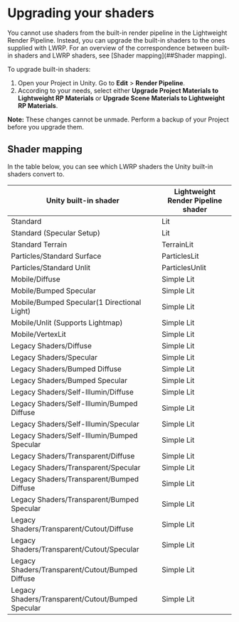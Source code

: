 # Upgrading your shaders

You cannot use shaders from the built-in render pipeline in the Lightweight Render Pipeline. Instead, you can upgrade the built-in shaders to the ones supplied with LWRP. For an overview of the correspondence between built-in shaders and LWRP shaders, see [Shader mapping](##Shader mapping).

To upgrade built-in shaders:

1. Open your Project in Unity. Go to __Edit__ > __Render Pipeline__. 
2. According to your needs, select either __Upgrade Project Materials to Lightweight RP Materials__ or __Upgrade Scene Materials to Lightweight RP Materials__.

**Note:** These changes cannot be unmade. Perform a backup of your Project before you upgrade them.

## Shader mapping

In the table below, you can see which LWRP shaders the Unity built-in shaders convert to.

| Unity built-in shader                             | Lightweight Render Pipeline shader |
| ------------------------------------------------- | ---------------------------------- |
| Standard                                          | Lit                                |
| Standard (Specular Setup)                         | Lit                                |
| Standard Terrain                                  | TerrainLit                         |
| Particles/Standard Surface                        | ParticlesLit                       |
| Particles/Standard Unlit                          | ParticlesUnlit                     |
| Mobile/Diffuse                                    | Simple Lit                         |
| Mobile/Bumped Specular                            | Simple Lit                         |
| Mobile/Bumped Specular(1 Directional Light)       | Simple Lit                         |
| Mobile/Unlit (Supports Lightmap)                  | Simple Lit                         |
| Mobile/VertexLit                                  | Simple Lit                         |
| Legacy Shaders/Diffuse                            | Simple Lit                         |
| Legacy Shaders/Specular                           | Simple Lit                         |
| Legacy Shaders/Bumped Diffuse                     | Simple Lit                         |
| Legacy Shaders/Bumped Specular                    | Simple Lit                         |
| Legacy Shaders/Self-Illumin/Diffuse               | Simple Lit                         |
| Legacy Shaders/Self-Illumin/Bumped Diffuse        | Simple Lit                         |
| Legacy Shaders/Self-Illumin/Specular              | Simple Lit                         |
| Legacy Shaders/Self-Illumin/Bumped Specular       | Simple Lit                         |
| Legacy Shaders/Transparent/Diffuse                | Simple Lit                         |
| Legacy Shaders/Transparent/Specular               | Simple Lit                         |
| Legacy Shaders/Transparent/Bumped Diffuse         | Simple Lit                         |
| Legacy Shaders/Transparent/Bumped Specular        | Simple Lit                         |
| Legacy Shaders/Transparent/Cutout/Diffuse         | Simple Lit                         |
| Legacy Shaders/Transparent/Cutout/Specular        | Simple Lit                         |
| Legacy Shaders/Transparent/Cutout/Bumped Diffuse  | Simple Lit                         |
| Legacy Shaders/Transparent/Cutout/Bumped Specular | Simple Lit                         |